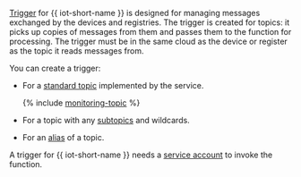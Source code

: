 [Trigger](../../functions/concepts/trigger/index.md) for {{ iot-short-name }} is designed for managing messages exchanged by the devices and registries. The trigger is created for topics: it picks up copies of messages from them and passes them to the function for processing. The trigger must be in the same cloud as the device or register as the topic it reads messages from.

You can create a trigger:

* For a [standard topic](../../iot-core/concepts/topic.md) implemented by the service.

  {% include [monitoring-topic](../iot-core/monitoring-topic.md) %}

* For a topic with any [subtopics](../../iot-core/concepts/topic.md#subtopic) and wildcards.

* For an [alias](../../iot-core/concepts/topic.md#aliases) of a topic.

A trigger for {{ iot-short-name }} needs a [service account](../../iam/concepts/users/service-accounts.md) to invoke the function.
